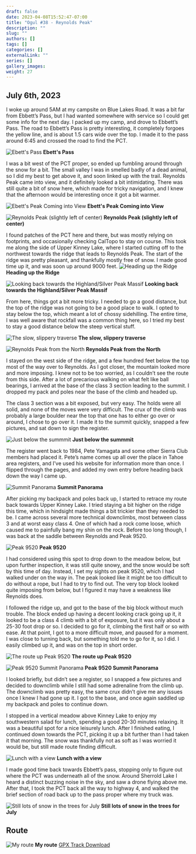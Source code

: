 ```yaml
---
draft: false
date: 2023-04-08T15:52:47-07:00
title: "Ogul #38 - Reynolds Peak"
description: ""
slug: ""
authors: []
tags: []
categories: []
externalLink: ""
series: []
gallery_images:
weight: 27
---
```

## July 6th, 2023

I woke up around 5AM at my campsite on Blue Lakes Road. It was a bit far from Ebbett’s Pass, but I had wanted somewhere with service so I could get some info for the next day. I packed up my camp, and drove to Ebbett’s Pass. The road to Ebbett’s Pass is pretty interesting, it completely forgoes the yellow line, and is about 1.5 cars wide over the top. I made it to the pass around 6:45 and crossed the road to find the PCT. 

![Ebett's Pass](https://s3.us-west-1.wasabisys.com/web-assets/reynolds-7-6-23/PXL_20230706_135906343.jpg?classes=shadow)
**Ebett's Pass**

I was a bit west of the PCT proper, so ended up fumbling around through the snow for a bit. The small valley I was in smelled badly of a dead animal, so I did my best to get above it, and soon linked up with the trail. Reynolds Peak came into view, and it definitely looked a bit intimidating. There was still quite a bit of snow here, which made for tricky navigation, and I knew that the afternoon would be interesting once it got a bit warmer. 

![Ebett's Peak Coming into View](https://s3.us-west-1.wasabisys.com/web-assets/reynolds-7-6-23/PXL_20230706_140624321.jpg?classes=shadow)
**Ebett's Peak Coming into View**

![Reynolds Peak (slightly left of center)](https://s3.us-west-1.wasabisys.com/web-assets/reynolds-7-6-23/PXL_20230706_141428532.jpg?classes=shadow)
**Reynolds Peak (slightly left of center)**

I found patches of the PCT here and there, but was mostly relying on footprints, and occasionally checking CalTopo to stay on course. This took me along the side of Upper Kinney Lake, where I started cutting off to the northwest towards the ridge that leads to Reynolds Peak. The start of the ridge was pretty pleasant, and thankfully mostly free of snow. I made good time up it, and was soon up around 9000 feet. 
![Heading up the Ridge](https://s3.us-west-1.wasabisys.com/web-assets/reynolds-7-6-23/PXL_20230706_152646056.jpg?classes=shadow)
**Heading up the Ridge**

![Looking back towards the Highland/Silver Peak Massif](https://s3.us-west-1.wasabisys.com/web-assets/reynolds-7-6-23/PXL_20230706_152738290.jpg?classes=shadow)
**Looking back towards the Highland/Silver Peak Massif**

From here, things got a bit more tricky. I needed to go a good distance, but the top of the ridge was not going to be a good place to walk. I opted to stay below the top, which meant a lot of chossy sidehilling. The entire time, I was well aware that rockfall was a common thing here, so I tried my best to stay a good distance below the steep vertical stuff.

![The slow, slippery traverse](https://s3.us-west-1.wasabisys.com/web-assets/reynolds-7-6-23/PXL_20230706_153835657.jpg?classes=shadow)
**The slow, slippery traverse**

![Reynolds Peak from the North](https://s3.us-west-1.wasabisys.com/web-assets/reynolds-7-6-23/PXL_20230706_165059444.jpg?classes=shadow)
**Reynolds Peak from the North**

I stayed on the west side of the ridge, and a few hundred feet below the top most of the way over to Reynolds. As I got closer, the mountain looked more and more imposing. I knew not to be too worried, as I couldn’t see the route from this side. After a lot of precarious walking on what felt like ball bearings, I arrived at the base of the class 3 section leading to the summit. I dropped my pack and poles near the base of the climb and headed up.

The class 3 section was a bit exposed, but very easy. The holds were all solid, and none of the moves were very difficult. The crux of the climb was probably a large boulder near the top that one has to either go over or around, I chose to go over it. I made it to the summit quickly, snapped a few pictures, and sat down to sign the register. 

![Just below the summmit](https://s3.us-west-1.wasabisys.com/web-assets/reynolds-7-6-23/PXL_20230706_170640776.jpg?classes=shadow)
**Just below the summmit**

The register went back to 1984, Pete Yamagata and some other Sierra Club members had placed it. Pete’s name comes up all over the place in Tahoe area registers, and I’ve used his website for information more than once.  I flipped through the pages, and added my own entry before heading back down the way I came up. 

![Summit Panorama](https://s3.us-west-1.wasabisys.com/web-assets/reynolds-7-6-23/PXL_20230706_170826954.PANO.jpg?classes=shadow)
**Summit Panorama**

After picking my backpack and poles back up, I started to retrace my route back towards Upper Kinney Lake. I tried staying a bit higher on the ridge this time, which in hindsight made things a bit trickier than they needed to be. I came across several more technical downclimbs, most between class 3 and at worst easy class 4. One of which had a rock come loose, which caused me to painfully bang my shin on the rock. Before too long though, I was back at the saddle between Reynolds and Peak 9520. 

![Peak 9520](https://s3.us-west-1.wasabisys.com/web-assets/reynolds-7-6-23/PXL_20230706_190124655.jpg?classes=shadow)
**Peak 9520**

I had considered using this spot to drop down to the meadow below, but upon further inspection, it was still quite snowy, and the snow would be soft by this time of day. Instead, I set my sights on peak 9520, which I had walked under on the way in. The peak looked like it might be too difficult to do without a rope, but I had to try to find out. The very top block looked quite imposing from below, but I figured it may have a weakness like Reynolds does. 

I followed the ridge up, and got to the base of the big block without much trouble. The block ended up having a decent looking crack going up it, it looked to be a class 4 climb with a bit of exposure, but it was only about a 25-30 foot drop or so. I decided to go for it, climbing the first half or so with ease. At that point, I got to a more difficult move, and paused for a moment. I was close to turning back, but something told me to go for it, so I did. I easily climbed up it, and was on the top in short order. 

![The route up Peak 9520](https://s3.us-west-1.wasabisys.com/web-assets/reynolds-7-6-23/PXL_20230706_191421475.jpg?classes=shadow)
**The route up Peak 9520**

![Peak 9520 Summit Panorama](https://s3.us-west-1.wasabisys.com/web-assets/reynolds-7-6-23/PXL_20230706_192010965.PANO.jpg?classes=shadow)
**Peak 9520 Summit Panorama**

I looked briefly, but didn’t see a register, so I snapped a few pictures and decided to downclimb while I still had some adrenaline from the climb up. The downclimb was pretty easy, the same crux didn’t give me any issues once I knew I had gone up it. I got to the base, and once again saddled up my backpack and poles to continue down.

I stopped in a vertical meadow above Kinney Lake to enjoy my southwestern salad for lunch, spending a good 20-30 minutes relaxing. It was a beautiful spot for a nice leisurely lunch. After I finished eating, I continued down towards the PCT, picking it up a bit further than I had taken it that morning. The snow was thankfully not as soft as I was worried it would be, but still made route finding difficult. 

![Lunch with a view](https://s3.us-west-1.wasabisys.com/web-assets/reynolds-7-6-23/PXL_20230706_195805649.jpg?classes=shadow)
**Lunch with a view**

I made good time back towards Ebbett’s pass, stopping only to figure out where the PCT was underneath all of the snow. Around Sherrold Lake I heard a distinct buzzing noise in the sky, and saw a drone flying above me. After that, I took the PCT back all the way to highway 4, and walked the brief section of road back up to the pass proper where my truck was. 

![Still lots of snow in the trees for July](https://s3.us-west-1.wasabisys.com/web-assets/reynolds-7-6-23/PXL_20230706_203632216.jpg?classes=shadow)
**Still lots of snow in the trees for July**


## Route
![My route](https://s3.us-west-1.wasabisys.com/web-assets/reynolds-7-6-23/reynolds-route.jpg?classes=shadow)
**My route**
[GPX Track Download](https://s3.us-west-1.wasabisys.com/web-assets/reynolds-7-6-23/reynolds-7-6-23.gpx)
